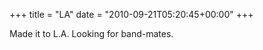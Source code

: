 +++
title = "LA"
date = "2010-09-21T05:20:45+00:00"
+++

Made it to L.A.  Looking for band-mates.
			